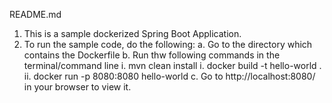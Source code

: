 README.md

1. This is a sample dockerized Spring Boot Application.
2. To run the sample code, do the following:
	a. Go to the directory which contains the Dockerfile
	b. Run thw following commands in the terminal/command line
		i. mvn clean install
		i. docker build -t hello-world .
		ii. docker run -p 8080:8080 hello-world
	c. Go to http://localhost:8080/ in your browser to view it.